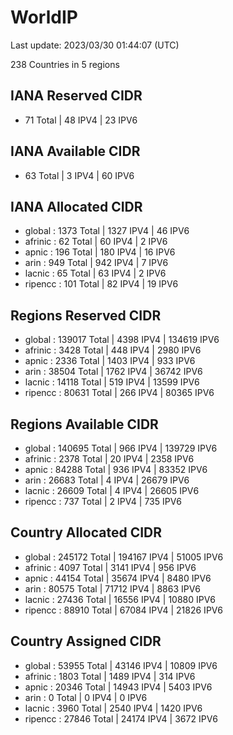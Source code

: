 # WorldIP

Last update: 2023/03/30 01:44:07 (UTC)

238 Countries in 5 regions

## IANA Reserved CIDR

- 71 Total | 48 IPV4 | 23 IPV6

## IANA Available CIDR

- 63 Total | 3 IPV4 | 60 IPV6

## IANA Allocated CIDR

- global : 1373 Total | 1327 IPV4 | 46 IPV6
- afrinic : 62 Total | 60 IPV4 | 2 IPV6
- apnic : 196 Total | 180 IPV4 | 16 IPV6
- arin : 949 Total | 942 IPV4 | 7 IPV6
- lacnic : 65 Total | 63 IPV4 | 2 IPV6
- ripencc : 101 Total | 82 IPV4 | 19 IPV6

## Regions Reserved CIDR

- global : 139017 Total | 4398 IPV4 | 134619 IPV6
- afrinic : 3428 Total | 448 IPV4 | 2980 IPV6
- apnic : 2336 Total | 1403 IPV4 | 933 IPV6
- arin : 38504 Total | 1762 IPV4 | 36742 IPV6
- lacnic : 14118 Total | 519 IPV4 | 13599 IPV6
- ripencc : 80631 Total | 266 IPV4 | 80365 IPV6

## Regions Available CIDR

- global : 140695 Total | 966 IPV4 | 139729 IPV6
- afrinic : 2378 Total | 20 IPV4 | 2358 IPV6
- apnic : 84288 Total | 936 IPV4 | 83352 IPV6
- arin : 26683 Total | 4 IPV4 | 26679 IPV6
- lacnic : 26609 Total | 4 IPV4 | 26605 IPV6
- ripencc : 737 Total | 2 IPV4 | 735 IPV6

## Country Allocated CIDR

- global : 245172 Total | 194167 IPV4 | 51005 IPV6
- afrinic : 4097 Total | 3141 IPV4 | 956 IPV6
- apnic : 44154 Total | 35674 IPV4 | 8480 IPV6
- arin : 80575 Total | 71712 IPV4 | 8863 IPV6
- lacnic : 27436 Total | 16556 IPV4 | 10880 IPV6
- ripencc : 88910 Total | 67084 IPV4 | 21826 IPV6

## Country Assigned CIDR

- global : 53955 Total | 43146 IPV4 | 10809 IPV6
- afrinic : 1803 Total | 1489 IPV4 | 314 IPV6
- apnic : 20346 Total | 14943 IPV4 | 5403 IPV6
- arin : 0 Total | 0 IPV4 | 0 IPV6
- lacnic : 3960 Total | 2540 IPV4 | 1420 IPV6
- ripencc : 27846 Total | 24174 IPV4 | 3672 IPV6
